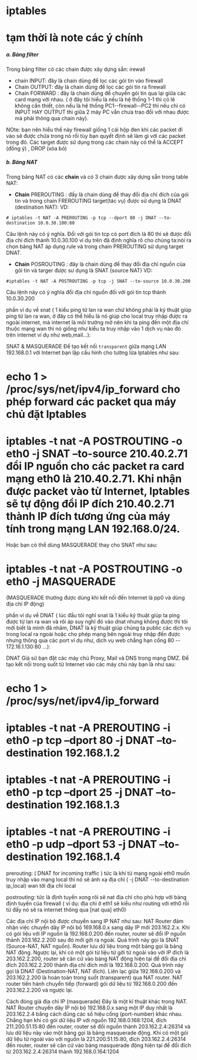 # iptables
# tạm thời là note các ý chính


##### a. Bảng filter

Trong bảng filter có các chain được xây dựng sẵn:
irewall
-  chain INPUT: đây là chain dùng để lọc các gói tin vào firewall
- Chain OUTPUT: đây là chain dùng để lọc các gói tin ra firewall
- Chain FORWARD : đây là chain dùng để chuyển gói tin qua lại giữa các card mạng với nhau. ( ở đây tôi hiểu là nếu là hệ thống 1-1 thì có lẽ không cần thiết, còn nếu là hệ thống  PC1--firewall--PC2 thì nếu chỉ có INPUT HAY OUTPUT thì giữa 2 máy PC vẫn chưa trao đổi với nhau được mà phải thông qua chain này).

NOte: bạn nên hiểu thế này firewall giống 1 cái hộp đen khi các packet đi vào sẽ được chứa trong nó rồi tùy bạn quyết định sẽ làm gì với các packet trong đó. 
Các target được sử dụng trong các chain này có thể là ACCEPT (đồng ý) , DROP (xóa bỏ)



##### b. Bảng NAT
Trong bảng NAT có các **chain** và có 3 chain được xây dựng sẵn trong table NAT:
- **Chain** PREROUTING : đấy là chain dùng để thay đổi địa chỉ đích của gói tin và trong chain FREROUTING target(tác vụ) được sử dụng là DNAT (destination NAT):
VD:
```
# iptables -t NAT -A PREROUTING -p tcp --dport 80 -j DNAT --to-destination 10.0.30.100:80
```
Câu lệnh này có ý nghĩa. Đối với gói tin tcp có port đích là 80 thì sẽ được đổi địa chỉ đích thành 10.0.30.100
ví dụ trên đã định nghĩa rõ cho chúng ta:nói ra chọn bảng NAT áp dụng rule và trong chain PREROUTING sử dụng target DNAT.

- **Chain** POSROUTING : đây là chain dùng để thay đổi địa chỉ nguồn của gói tin và targer được sư dụng là SNAT (source NAT) 
VD:
```
#iptables -t NAT -A POSTROUTING -p tcp -j SNAT --to-source 10.0.30.200
```
Câu lệnh này có ý nghĩa đổi địa chỉ nguồn đối với gói tin tcp thành 10.0.30.200














phần ví dụ về snat ( 1 kiểu ping từ lan ra wan chứ không phải là kỹ thuật giúp ping từ lan ra wan, ở đây có thể hiểu là nó giúp cho local truy nhập được ra ngoài internet, mà internet là môi trường mở nên khi ta ping đến một địa chỉ thuộc mạng wan thì nó giống như kiểu ta truy nhập vào 1 dịch vụ nào đó trên internet ví dụ như web,mail...):

SNAT & MASQUERADE
Để tạo kết nối `transparent` giữa mạng LAN 192.168.0.1 với Internet bạn lập cấu hình cho tường lửa Iptables như sau:
# echo 1 > /proc/sys/net/ipv4/ip_forward cho phép forward các packet qua máy chủ đặt Iptables
# iptables -t nat -A POSTROUTING -o eth0 -j SNAT –to-source 210.40.2.71 đổi IP nguồn cho các packet ra card mạng eth0 là 210.40.2.71. Khi nhận được packet vào từ Internet, Iptables sẽ tự động đổi IP đích 210.40.2.71 thành IP đích tương ứng của máy tính trong mạng LAN 192.168.0/24.
Hoặc bạn có thể dùng MASQUERADE thay cho SNAT như sau:
# iptables -t nat -A POSTROUTING -o eth0 -j MASQUERADE
(MASQUERADE thường được dùng khi kết nối đến Internet là pp0 và dùng địa chỉ IP động)

phần ví dụ về DNAT ( lúc đầu tôi nghĩ snat là 1 kiểu kỹ thuật giúp ta ping được từ lan ra wan và rôi áp suy nghĩ đó vào dnat nhưng không được thì tôi mới biết là mình đã nhâm, DNAT là kỹ thuật giúp chúng ta public các dịch vụ trong local ra ngoài hoặc cho phép mạng bên ngoài truy nhập đến được nhưng thông qua các port ví dụ như, dịch vụ web chẳng hạn cổng 80 -- 172.16.1.130:80 ...):

DNAT
Giả sử bạn đặt các máy chủ Proxy, Mail và DNS trong mạng DMZ. Để tạo kết nối trong suốt từ Internet vào các máy chủ này bạn là như sau:
# echo 1 > /proc/sys/net/ipv4/ip_forward
# iptables -t nat -A PREROUTING -i eth0 -p tcp –dport 80 -j DNAT –to-destination 192.168.1.2
# iptables -t nat -A PREROUTING -i eth0 -p tcp –dport 25 -j DNAT –to-destination 192.168.1.3
# iptables -t nat -A PREROUTING -i eth0 -p udp –dport 53 -j DNAT –to-destination 192.168.1.4

prerouting: ( DNAT for incoming traffic ) tức là khi từ mạng ngoài eth0 muốn truy nhập vào mạng local thì nó sẽ ánh xạ địa chỉ ( -j DNAT --to-destination ip_local) wan tới địa chỉ local

postrouting: tức là định tuyến xong rôi sẽ nat địa chỉ cho phù hợp với bảng định tuyến của firewall ( ví dụ: địa chỉ ở eth1 sẽ kiểu như routing với eth0 rồi từ đấy nó sẽ ra internet thông qua [nat qua] eth0)


Các địa chỉ IP nội bộ được chuyển sang IP NAT như sau:
NAT Router đảm nhận việc chuyển dãy IP nội bộ 169.168.0.x sang dãy IP mới 203.162.2.x. Khi có gói liệu với IP nguồn là 192.168.0.200 đến router, router sẽ đổi IP nguồn thành 203.162.2.200 sau đó mới gởi ra ngoài. Quá trình này gọi là SNAT (Source-NAT, NAT nguồn). Router lưu dữ liệu trong một bảng gọi là bảng NAT động. Ngược lại, khi có một gói từ liệu từ gởi từ ngoài vào với IP đích là 203.162.2.200, router sẽ căn cứ vào bảng NAT động hiện tại để đổi địa chỉ đích 203.162.2.200 thành địa chỉ đích mới là 192.168.0.200. Quá trình này gọi là DNAT (Destination-NAT, NAT đích). Liên lạc giữa 192.168.0.200 và 203.162.2.200 là hoàn toàn trong suốt (transparent) qua NAT router. NAT router tiến hành chuyển tiếp (forward) gói dữ liệu từ 192.168.0.200 đến 203.162.2.200 và ngược lại.

Cách đóng giả địa chỉ IP (masquerade)
Đây là một kĩ thuật khác trong NAT.
NAT Router chuyển dãy IP nội bộ 192.168.0.x sang một IP duy nhất là 203.162.2.4 bằng cách dùng các số hiệu cổng (port-number) khác nhau. Chẳng hạn khi có gói dữ liệu IP với nguồn 192.168.0.168:1204, đích 211.200.51.15:80 đến router, router sẽ đổi nguồn thành 203.162.2.4:26314 và lưu dữ liệu này vào một bảng gọi là bảng masquerade động. Khi có một gói dữ liệu từ ngoài vào với nguồn là 221.200.51.15:80, đích 203.162.2.4:26314 đến router, router sẽ căn cứ vào bảng masquerade động hiện tại để đổi đích từ 203.162.2.4:26314 thành 192.168.0.164:1204


